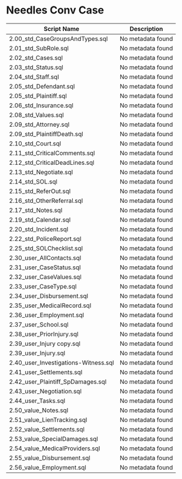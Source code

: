 # Needles Conv Case

| Script Name | Description |
|-------------|-------------|
| 2.00_std_CaseGroupsAndTypes.sql | No metadata found |
| 2.01_std_SubRole.sql | No metadata found |
| 2.02_std_Cases.sql | No metadata found |
| 2.03_std_Status.sql | No metadata found |
| 2.04_std_Staff.sql | No metadata found |
| 2.05_std_Defendant.sql | No metadata found |
| 2.05_std_Plaintiff.sql | No metadata found |
| 2.06_std_Insurance.sql | No metadata found |
| 2.08_std_Values.sql | No metadata found |
| 2.09_std_Attorney.sql | No metadata found |
| 2.09_std_PlaintiffDeath.sql | No metadata found |
| 2.10_std_Court.sql | No metadata found |
| 2.11_std_CriticalComments.sql | No metadata found |
| 2.12_std_CriticalDeadLines.sql | No metadata found |
| 2.13_std_Negotiate.sql | No metadata found |
| 2.14_std_SOL.sql | No metadata found |
| 2.15_std_ReferOut.sql | No metadata found |
| 2.16_std_OtherReferral.sql | No metadata found |
| 2.17_std_Notes.sql | No metadata found |
| 2.19_std_Calendar.sql | No metadata found |
| 2.20_std_Incident.sql | No metadata found |
| 2.22_std_PoliceReport.sql | No metadata found |
| 2.25_std_SOLChecklist.sql | No metadata found |
| 2.30_user_AllContacts.sql | No metadata found |
| 2.31_user_CaseStatus.sql | No metadata found |
| 2.32_user_CaseValues.sql | No metadata found |
| 2.33_user_CaseType.sql | No metadata found |
| 2.34_user_Disbursement.sql | No metadata found |
| 2.35_user_MedicalRecord.sql | No metadata found |
| 2.36_user_Employment.sql | No metadata found |
| 2.37_user_School.sql | No metadata found |
| 2.38_user_PriorInjury.sql | No metadata found |
| 2.39_user_Injury copy.sql | No metadata found |
| 2.39_user_Injury.sql | No metadata found |
| 2.40_user_Investigations-Witness.sql | No metadata found |
| 2.41_user_Settlements.sql | No metadata found |
| 2.42_user_Plaintiff_SpDamages.sql | No metadata found |
| 2.43_user_Negotiation.sql | No metadata found |
| 2.44_user_Tasks.sql | No metadata found |
| 2.50_value_Notes.sql | No metadata found |
| 2.51_value_LienTracking.sql | No metadata found |
| 2.52_value_Settlements.sql | No metadata found |
| 2.53_value_SpecialDamages.sql | No metadata found |
| 2.54_value_MedicalProviders.sql | No metadata found |
| 2.55_value_Disbursement.sql | No metadata found |
| 2.56_value_Employment.sql | No metadata found |
